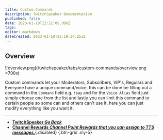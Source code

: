 ```yaml
---
title: Custom Commands
description: TwitchSpeaker Documentation
published: false
date: 2023-01-18T22:21:09.096Z
tags: 
editor: markdown
dateCreated: 2023-01-18T22:19:34.251Z
---
```


## Overview
![overview.png](/twitchspeaker/tabs/custom-commands/overview.png =700x)

Custom commands let your Moderators, Subscribers, VIP's, Regulars and Everyone have a unique command/voice, this can be done be filling out a command in the `Command` field e.g. `!say` and for the `Voice Alias` field just simply choose one from the list and lastly you can limit this command to certain people so some can and others can't use it, here you can just modify everything like you want it.

---

- [<i class="mdi mdi-chevron-left"></i>**TwitchSpeaker *Go Back***](/TwitchSpeaker)
- [<i class="mdi mdi-adjust text--twitch"></i>**Channel Rewards *Channel Point Rewards that you can assign to TTS messages.***](/TwitchSpeaker/Tabs/Channel-Rewards){.disabled}
{.btn-grid .my-5}